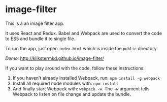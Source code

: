 # image-filter

This is a an image filter app.

It uses React and Redux. Babel and Webpack are used to convert the code to ES5 and bundle it to single file.

To run the app, just open ```index.html``` which is inside the ```public``` directory.

*Demo:* http://klikstermkd.github.io/image-filter/

If you want to play around with the code, follow these instructions:

1. If you haven't already installed Webpack, run: ```npm install -g webpack```
2. Install all required node modules with: ```npm install```
3. And finally start Webpack with: ```webpack -w```. The ```-w``` argument tells Webpack to listen on file change and update the bundle.